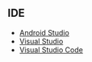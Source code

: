 ## IDE

- [Android Studio](./android_studio/android_studio.md)
- [Visual Studio](./visual_studio/readme.md)
- [Visual Studio Code](./visual_studio_code/readme.md)

